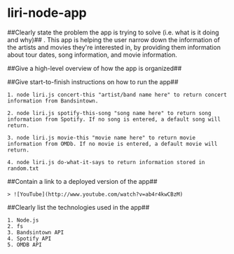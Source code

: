 # liri-node-app



##Clearly state the problem the app is trying to solve (i.e. what is it doing and why)##
    . This app is helping the user narrow down the information of the artists and movies they're interested in, by providing them information about tour dates, song information, and movie information.


##Give a high-level overview of how the app is organized##


##Give start-to-finish instructions on how to run the app##

    1. node liri.js concert-this "artist/band name here" to return concert information from Bandsintown.

    2. node liri.js spotify-this-song "song name here" to return song information from Spotify. If no song is entered, a default song will return.

    3. node liri.js movie-this "movie name here" to return movie information from OMDb. If no movie is entered, a default movie will return.

    4. node liri.js do-what-it-says to return information stored in random.txt


##Contain a link to a deployed version of the app##
    
    > ![YouTube](http://www.youtube.com/watch?v=ab4r4kwCBzM)
    

##Clearly list the technologies used in the app##

    1. Node.js
    2. fs
    3. Bandsintown API
    4. Spotify API
    5. OMDB API


